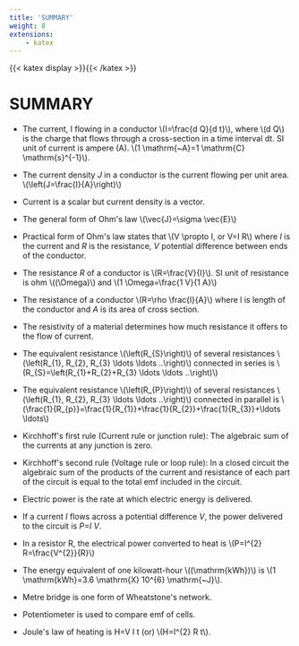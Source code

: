 ```yaml
---
title: 'SUMMARY'
weight: 8
extensions:
    - katex
---
```


{{< katex display >}}{{< /katex >}}

# SUMMARY


- The current, I flowing in a conductor \\(I=\frac{d Q}{d t}\\), where \\(d Q\\) is the charge that flows through a cross-section in a time interval dt. SI unit of current is ampere (A). \\(1 \mathrm{~A}=1 \mathrm{C} \mathrm{s}^{-1}\\).

- The current density $J$ in a conductor is the current flowing per unit area. \\(\left(J=\frac{I}{A}\right)\\)

-  Current is a scalar but current density is a vector.

- The general form of Ohm's law \\(\vec{J}=\sigma \vec{E}\\)


- Practical form of Ohm's law states that \\(V \propto I, or V=I R\\) where *I* is the current and *R* is the resistance, *V* potential difference between ends of the conductor.

- The resistance *R* of a conductor is \\(R=\frac{V}{I}\\). SI unit of resistance is ohm \\((\Omega)\\) and \\(1 \Omega=\frac{1 V}{1 A}\\)

- The resistance of a conductor \\(R=\rho \frac{l}{A}\\) where l is length of the conductor and *A* is its area of cross section.

- The resistivity of a material determines how much resistance it offers to the flow of current.

- The equivalent resistance \\(\left(R_{S}\right)\\) of several resistances \\(\left(R_{1}, R_{2}, R_{3} \ldots \ldots ..\right)\\) connected in series is \\(R_{S}=\left(R_{1}+R_{2}+R_{3} \ldots \ldots ..\right)\\)

- The equivalent resistance \\(\left(R_{P}\right)\\) of several resistances \\(\left(R_{1}, R_{2}, R_{3} \ldots \ldots ..\right)\\) connected in parallel is \\(\frac{1}{R_{p}}=\frac{1}{R_{1}}+\frac{1}{R_{2}}+\frac{1}{R_{3}}+\ldots \ldots\\)

- Kirchhoff's first rule (Current rule or junction rule): The algebraic sum of the currents at any junction is zero.

- Kirchhoff's second rule (Voltage rule or loop rule): In a closed circuit the algebraic sum of the products of the current and resistance of each part of the circuit is equal to the total emf included in the circuit.

- Electric power is the rate at which electric energy is delivered.

- If a current *I* flows across a potential difference *V*, the power delivered to the circuit is *P=I V*.

- In a resistor R, the electrical power converted to heat is \\(P=I^{2} R=\frac{V^{2}}{R}\\)

- The energy equivalent of one kilowatt-hour \\((\mathrm{kWh})\\) is \\(1 \mathrm{kWh}=3.6 \mathrm{X} 10^{6} \mathrm{~J}\\).

- Metre bridge is one form of Wheatstone's network.

- Potentiometer is used to compare emf of cells.

- Joule's law of heating is H=V I t (or) \\(H=I^{2} R t\\).

